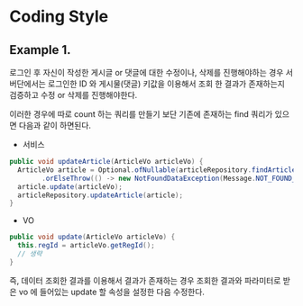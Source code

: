 # Coding Style

## Example 1.

로그인 후 자신이 작성한 게시글 or 댓글에 대한 수정이나, 삭제를 진행해야하는 경우 서버단에서는 로그인한 ID 와 게시물(댓글) 키값을 이용해서 조회 한 결과가 존재하는지 검증하고
수정 or 삭제를 진행해야한다.

이러한 경우에 따로 count 하는 쿼리를 만들기 보단 기존에 존재하는 find 쿼리가 있으면 다음과 같이 하면된다.

- 서비스

```java
public void updateArticle(ArticleVo articleVo) {
  ArticleVo article = Optional.ofNullable(articleRepository.findArticle(articleVo))
        .orElseThrow(() -> new NotFoundDataException(Message.NOT_FOUND_DATA)));
  article.update(articleVo);
  articleRepository.updateArticle(article);
}
```

- VO 

```java
public void update(ArticleVo articleVo) {
  this.regId = articleVo.getRegId();
  // 생략
}
```

즉, 데이터 조회한 결과를 이용해서 결과가 존재하는 경우 조회한 결과와 파라미터로 받은 vo 에 들어있는 update 할 속성을 설정한 다음 수정한다.
